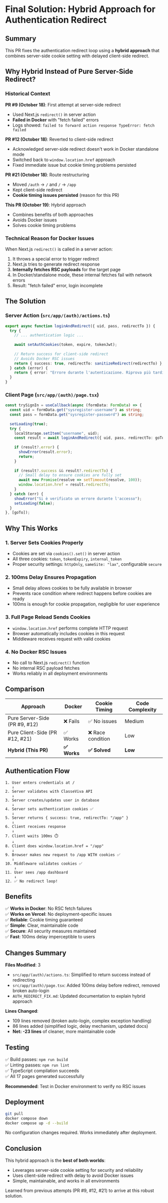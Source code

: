 # Final Solution: Hybrid Approach for Authentication Redirect

## Summary

This PR fixes the authentication redirect loop using a **hybrid approach** that combines server-side cookie setting with delayed client-side redirect.

## Why Hybrid Instead of Pure Server-Side Redirect?

### Historical Context

**PR #9 (October 18)**: First attempt at server-side redirect
- Used Next.js `redirect()` in server action
- **Failed in Docker** with "fetch failed" errors
- Logs showed: `failed to forward action response TypeError: fetch failed`

**PR #12 (October 18)**: Reverted to client-side redirect
- Acknowledged server-side redirect doesn't work in Docker standalone mode
- Switched back to `window.location.href` approach
- Fixed immediate issue but cookie timing problems persisted

**PR #21 (October 18)**: Route restructuring
- Moved `/auth` → `/` and `/` → `/app`
- Kept client-side redirect
- **Cookie timing issues persisted** (reason for this PR)

**This PR (October 19)**: Hybrid approach
- Combines benefits of both approaches
- Avoids Docker issues
- Solves cookie timing problems

### Technical Reason for Docker Issues

When Next.js `redirect()` is called in a server action:
1. It throws a special error to trigger redirect
2. Next.js tries to generate redirect response
3. **Internally fetches RSC payloads** for the target page
4. In Docker/standalone mode, these internal fetches fail with network errors
5. Result: "fetch failed" error, login incomplete

## The Solution

### Server Action (`src/app/(auth)/actions.ts`)

```typescript
export async function loginAndRedirect({ uid, pass, redirectTo }) {
  try {
    // ... authentication logic ...
    
    await setAuthCookies(token, expire, tokenJwt);
    
    // Return success for client-side redirect
    // Avoids Docker RSC issues
    return { success: true, redirectTo: sanitizeRedirect(redirectTo) };
  } catch (error) {
    return { error: "Errore durante l'autenticazione. Riprova più tardi." };
  }
}
```

### Client Page (`src/app/(auth)/page.tsx`)

```typescript
const trySignIn = useCallback(async (formData: FormData) => {
  const uid = formData.get("sysregister-username") as string;
  const pass = formData.get("sysregister-password") as string;
  
  setLoading(true);
  try {
    localStorage.setItem("username", uid);
    const result = await loginAndRedirect({ uid, pass, redirectTo: goTo });
    
    if (result?.error) {
      showError(result.error);
      return;
    }
    
    if (result?.success && result?.redirectTo) {
      // Small delay to ensure cookies are fully set
      await new Promise(resolve => setTimeout(resolve, 100));
      window.location.href = result.redirectTo;
    }
  } catch (err) {
    showError("Si è verificato un errore durante l'accesso");
    setLoading(false);
  }
}, [goTo]);
```

## Why This Works

### 1. Server Sets Cookies Properly
- Cookies are set via `cookies().set()` in server action
- All three cookies: `token`, `tokenExpiry`, `internal_token`
- Proper security settings: `httpOnly`, `sameSite: "lax"`, configurable `secure`

### 2. 100ms Delay Ensures Propagation
- Small delay allows cookies to be fully available in browser
- Prevents race condition where redirect happens before cookies are ready
- 100ms is enough for cookie propagation, negligible for user experience

### 3. Full Page Reload Sends Cookies
- `window.location.href` performs complete HTTP request
- Browser automatically includes cookies in this request
- Middleware receives request with valid cookies

### 4. No Docker RSC Issues
- No call to Next.js `redirect()` function
- No internal RSC payload fetches
- Works reliably in all deployment environments

## Comparison

| Approach | Docker | Cookie Timing | Code Complexity |
|----------|--------|---------------|-----------------|
| Pure Server-Side (PR #9, #12) | ❌ Fails | ✅ No issues | Medium |
| Pure Client-Side (PR #12, #21) | ✅ Works | ❌ Race condition | Low |
| **Hybrid (This PR)** | **✅ Works** | **✅ Solved** | **Low** |

## Authentication Flow

```
1. User enters credentials at /
   ↓
2. Server validates with ClasseViva API
   ↓
3. Server creates/updates user in database
   ↓
4. Server sets authentication cookies ✅
   ↓
5. Server returns { success: true, redirectTo: "/app" }
   ↓
6. Client receives response
   ↓
7. Client waits 100ms ⏱️
   ↓
8. Client does window.location.href = "/app"
   ↓
9. Browser makes new request to /app WITH cookies ✅
   ↓
10. Middleware validates cookies ✅
    ↓
11. User sees /app dashboard
    ↓
12. ✅ No redirect loop!
```

## Benefits

✅ **Works in Docker**: No RSC fetch failures  
✅ **Works on Vercel**: No deployment-specific issues  
✅ **Reliable**: Cookie timing guaranteed  
✅ **Simple**: Clear, maintainable code  
✅ **Secure**: All security measures maintained  
✅ **Fast**: 100ms delay imperceptible to users  

## Changes Summary

**Files Modified**: 3
- `src/app/(auth)/actions.ts`: Simplified to return success instead of redirecting
- `src/app/(auth)/page.tsx`: Added 100ms delay before redirect, removed broken auto-login
- `AUTH_REDIRECT_FIX.md`: Updated documentation to explain hybrid approach

**Lines Changed**:
- 109 lines removed (broken auto-login, complex exception handling)
- 86 lines added (simplified logic, delay mechanism, updated docs)
- **Net: -23 lines** of cleaner, more maintainable code

## Testing

✅ Build passes: `npm run build`  
✅ Linting passes: `npm run lint`  
✅ TypeScript compilation succeeds  
✅ All 17 pages generated successfully  

**Recommended**: Test in Docker environment to verify no RSC issues

## Deployment

```bash
git pull
docker compose down
docker compose up -d --build
```

No configuration changes required. Works immediately after deployment.

## Conclusion

This hybrid approach is the **best of both worlds**:
- Leverages server-side cookie setting for security and reliability
- Uses client-side redirect with delay to avoid Docker issues
- Simple, maintainable, and works in all environments

Learned from previous attempts (PR #9, #12, #21) to arrive at this robust solution.
